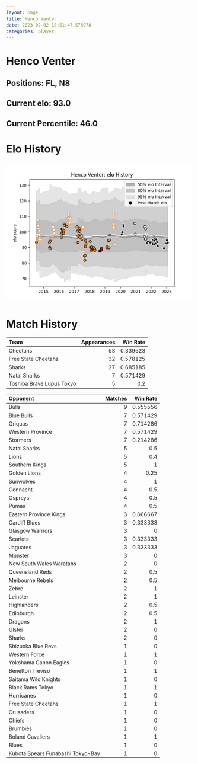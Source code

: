 ```yaml
---  
layout: page  
title: Henco Venter  
date: 2023-02-02 18:51:47.576978  
categories: player  
---
```

# Henco Venter

## Positions: FL, N8

## Current elo: 93.0

## Current Percentile: 46.0

# Elo History


![elo history](history_HencoVenter.png)
# Match History


| Team                      |   Appearances |   Win Rate |
|:--------------------------|--------------:|-----------:|
| Cheetahs                  |            53 |   0.339623 |
| Free State Cheetahs       |            32 |   0.578125 |
| Sharks                    |            27 |   0.685185 |
| Natal Sharks              |             7 |   0.571429 |
| Toshiba Brave Lupus Tokyo |             5 |   0.2      |

| Opponent                          |   Matches |   Win Rate |
|:----------------------------------|----------:|-----------:|
| Bulls                             |         9 |   0.555556 |
| Blue Bulls                        |         7 |   0.571429 |
| Griquas                           |         7 |   0.714286 |
| Western Province                  |         7 |   0.571429 |
| Stormers                          |         7 |   0.214286 |
| Natal Sharks                      |         5 |   0.5      |
| Lions                             |         5 |   0.4      |
| Southern Kings                    |         5 |   1        |
| Golden Lions                      |         4 |   0.25     |
| Sunwolves                         |         4 |   1        |
| Connacht                          |         4 |   0.5      |
| Ospreys                           |         4 |   0.5      |
| Pumas                             |         4 |   0.5      |
| Eastern Province Kings            |         3 |   0.666667 |
| Cardiff Blues                     |         3 |   0.333333 |
| Glasgow Warriors                  |         3 |   0        |
| Scarlets                          |         3 |   0.333333 |
| Jaguares                          |         3 |   0.333333 |
| Munster                           |         3 |   0        |
| New South Wales Waratahs          |         2 |   0        |
| Queensland Reds                   |         2 |   0.5      |
| Melbourne Rebels                  |         2 |   0.5      |
| Zebre                             |         2 |   1        |
| Leinster                          |         2 |   1        |
| Highlanders                       |         2 |   0.5      |
| Edinburgh                         |         2 |   0.5      |
| Dragons                           |         2 |   1        |
| Ulster                            |         2 |   0        |
| Sharks                            |         2 |   0        |
| Shizuoka Blue Revs                |         1 |   0        |
| Western Force                     |         1 |   1        |
| Yokohama Canon Eagles             |         1 |   0        |
| Benetton Treviso                  |         1 |   1        |
| Saitama Wild Knights              |         1 |   0        |
| Black Rams Tokyo                  |         1 |   1        |
| Hurricanes                        |         1 |   0        |
| Free State Cheetahs               |         1 |   1        |
| Crusaders                         |         1 |   0        |
| Chiefs                            |         1 |   0        |
| Brumbies                          |         1 |   0        |
| Boland Cavaliers                  |         1 |   1        |
| Blues                             |         1 |   0        |
| Kubota Spears Funabashi Tokyo-Bay |         1 |   0        |